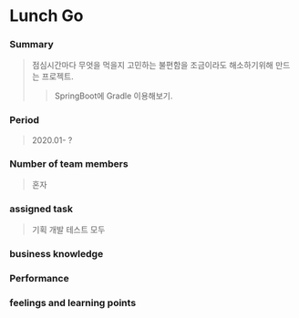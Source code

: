 # Lunch Go

### Summary
> 점심시간마다 무엇을 먹을지 고민하는 불편함을 조금이라도 해소하기위해 만드는 프로젝트.
>> SpringBoot에 Gradle 이용해보기.
### Period
> 2020.01- ?
### Number of team members
> 혼자
### assigned task
> 기획 개발 테스트 모두
### business knowledge
### Performance
### feelings and learning points
